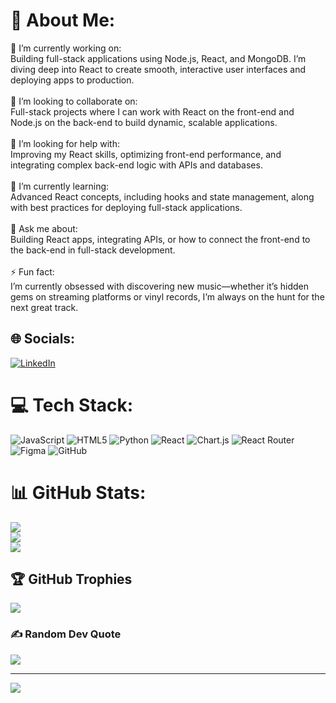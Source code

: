 # 💫 About Me:
🔭 I’m currently working on:<br>Building full-stack applications using Node.js, React, and MongoDB. I’m diving deep into React to create smooth, interactive user interfaces and deploying apps to production.<br><br>👯 I’m looking to collaborate on:<br>Full-stack projects where I can work with React on the front-end and Node.js on the back-end to build dynamic, scalable applications.<br><br>🤝 I’m looking for help with:<br>Improving my React skills, optimizing front-end performance, and integrating complex back-end logic with APIs and databases.<br><br>🌱 I’m currently learning:<br>Advanced React concepts, including hooks and state management, along with best practices for deploying full-stack applications.<br><br>💬 Ask me about:<br>Building React apps, integrating APIs, or how to connect the front-end to the back-end in full-stack development.<br><br>⚡ Fun fact:<br>I’m currently obsessed with discovering new music—whether it’s hidden gems on streaming platforms or vinyl records, I’m always on the hunt for the next great track.


## 🌐 Socials:
[![LinkedIn](https://img.shields.io/badge/LinkedIn-%230077B5.svg?logo=linkedin&logoColor=white)](https://linkedin.com/in/https://www.linkedin.com/in/navarrojgr/) 

# 💻 Tech Stack:
![JavaScript](https://img.shields.io/badge/javascript-%23323330.svg?style=for-the-badge&logo=javascript&logoColor=%23F7DF1E) ![HTML5](https://img.shields.io/badge/html5-%23E34F26.svg?style=for-the-badge&logo=html5&logoColor=white) ![Python](https://img.shields.io/badge/python-3670A0?style=for-the-badge&logo=python&logoColor=ffdd54) ![React](https://img.shields.io/badge/react-%2320232a.svg?style=for-the-badge&logo=react&logoColor=%2361DAFB) ![Chart.js](https://img.shields.io/badge/chart.js-F5788D.svg?style=for-the-badge&logo=chart.js&logoColor=white) ![React Router](https://img.shields.io/badge/React_Router-CA4245?style=for-the-badge&logo=react-router&logoColor=white) ![Figma](https://img.shields.io/badge/figma-%23F24E1E.svg?style=for-the-badge&logo=figma&logoColor=white) ![GitHub](https://img.shields.io/badge/github-%23121011.svg?style=for-the-badge&logo=github&logoColor=white)
# 📊 GitHub Stats:
![](https://github-readme-stats.vercel.app/api?username=navarro-juan&theme=gotham&hide_border=false&include_all_commits=false&count_private=false)<br/>
![](https://github-readme-streak-stats.herokuapp.com/?user=navarro-juan&theme=gotham&hide_border=false)<br/>
![](https://github-readme-stats.vercel.app/api/top-langs/?username=navarro-juan&theme=gotham&hide_border=false&include_all_commits=false&count_private=false&layout=compact)

## 🏆 GitHub Trophies
![](https://github-profile-trophy.vercel.app/?username=navarro-juan&theme=merko&no-frame=false&no-bg=true&margin-w=4)

### ✍️ Random Dev Quote
![](https://quotes-github-readme.vercel.app/api?type=horizontal&theme=radical)

---
[![](https://visitcount.itsvg.in/api?id=navarro-juan&icon=0&color=0)](https://visitcount.itsvg.in)

<!-- Proudly created with GPRM ( https://gprm.itsvg.in ) -->
